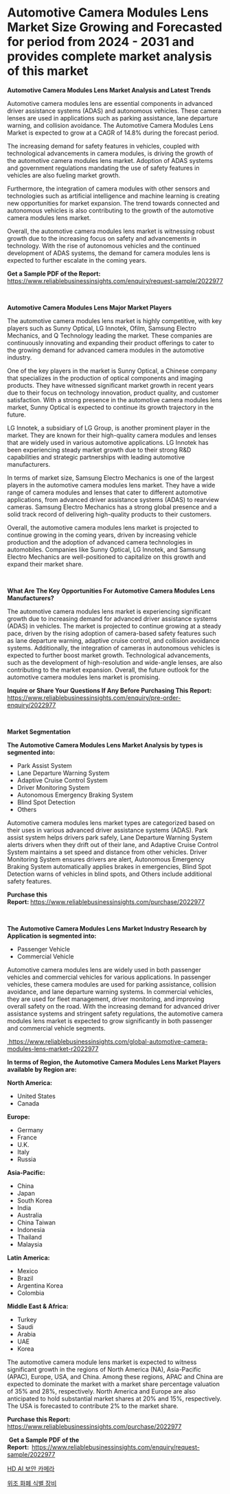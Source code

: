 <p><h1>Automotive Camera Modules Lens Market Size Growing and Forecasted for period from 2024 - 2031 and provides complete market analysis of this market</h1></p><p><strong>Automotive Camera Modules Lens Market Analysis and Latest Trends</strong></p>
<p><p>Automotive camera modules lens are essential components in advanced driver assistance systems (ADAS) and autonomous vehicles. These camera lenses are used in applications such as parking assistance, lane departure warning, and collision avoidance. The Automotive Camera Modules Lens Market is expected to grow at a CAGR of 14.8% during the forecast period.</p><p>The increasing demand for safety features in vehicles, coupled with technological advancements in camera modules, is driving the growth of the automotive camera modules lens market. Adoption of ADAS systems and government regulations mandating the use of safety features in vehicles are also fueling market growth.</p><p>Furthermore, the integration of camera modules with other sensors and technologies such as artificial intelligence and machine learning is creating new opportunities for market expansion. The trend towards connected and autonomous vehicles is also contributing to the growth of the automotive camera modules lens market.</p><p>Overall, the automotive camera modules lens market is witnessing robust growth due to the increasing focus on safety and advancements in technology. With the rise of autonomous vehicles and the continued development of ADAS systems, the demand for camera modules lens is expected to further escalate in the coming years.</p></p>
<p><strong>Get a Sample PDF of the Report:&nbsp;</strong> <a href="https://www.reliablebusinessinsights.com/enquiry/request-sample/2022977">https://www.reliablebusinessinsights.com/enquiry/request-sample/2022977</a></p>
<p>&nbsp;</p>
<p><strong>Automotive Camera Modules Lens Major Market Players</strong></p>
<p><p>The automotive camera modules lens market is highly competitive, with key players such as Sunny Optical, LG Innotek, Ofilm, Samsung Electro Mechanics, and Q Technology leading the market. These companies are continuously innovating and expanding their product offerings to cater to the growing demand for advanced camera modules in the automotive industry.</p><p>One of the key players in the market is Sunny Optical, a Chinese company that specializes in the production of optical components and imaging products. They have witnessed significant market growth in recent years due to their focus on technology innovation, product quality, and customer satisfaction. With a strong presence in the automotive camera modules lens market, Sunny Optical is expected to continue its growth trajectory in the future.</p><p>LG Innotek, a subsidiary of LG Group, is another prominent player in the market. They are known for their high-quality camera modules and lenses that are widely used in various automotive applications. LG Innotek has been experiencing steady market growth due to their strong R&D capabilities and strategic partnerships with leading automotive manufacturers.</p><p>In terms of market size, Samsung Electro Mechanics is one of the largest players in the automotive camera modules lens market. They have a wide range of camera modules and lenses that cater to different automotive applications, from advanced driver assistance systems (ADAS) to rearview cameras. Samsung Electro Mechanics has a strong global presence and a solid track record of delivering high-quality products to their customers.</p><p>Overall, the automotive camera modules lens market is projected to continue growing in the coming years, driven by increasing vehicle production and the adoption of advanced camera technologies in automobiles. Companies like Sunny Optical, LG Innotek, and Samsung Electro Mechanics are well-positioned to capitalize on this growth and expand their market share.</p></p>
<p>&nbsp;</p>
<p><strong>What Are The Key Opportunities For Automotive Camera Modules Lens Manufacturers?</strong></p>
<p><p>The automotive camera modules lens market is experiencing significant growth due to increasing demand for advanced driver assistance systems (ADAS) in vehicles. The market is projected to continue growing at a steady pace, driven by the rising adoption of camera-based safety features such as lane departure warning, adaptive cruise control, and collision avoidance systems. Additionally, the integration of cameras in autonomous vehicles is expected to further boost market growth. Technological advancements, such as the development of high-resolution and wide-angle lenses, are also contributing to the market expansion. Overall, the future outlook for the automotive camera modules lens market is promising.</p></p>
<p><strong>Inquire or Share Your Questions If Any Before Purchasing This Report:</strong> <a href="https://www.reliablebusinessinsights.com/enquiry/pre-order-enquiry/2022977">https://www.reliablebusinessinsights.com/enquiry/pre-order-enquiry/2022977</a></p>
<p>&nbsp;</p>
<p><strong>Market Segmentation</strong></p>
<p><strong>The Automotive Camera Modules Lens Market Analysis by types is segmented into:</strong></p>
<p><ul><li>Park Assist System</li><li>Lane Departure Warning System</li><li>Adaptive Cruise Control System</li><li>Driver Monitoring System</li><li>Autonomous Emergency Braking System</li><li>Blind Spot Detection</li><li>Others</li></ul></p>
<p><p>Automotive camera modules lens market types are categorized based on their uses in various advanced driver assistance systems (ADAS). Park assist system helps drivers park safely, Lane Departure Warning System alerts drivers when they drift out of their lane, and Adaptive Cruise Control System maintains a set speed and distance from other vehicles. Driver Monitoring System ensures drivers are alert, Autonomous Emergency Braking System automatically applies brakes in emergencies, Blind Spot Detection warns of vehicles in blind spots, and Others include additional safety features.</p></p>
<p><strong>Purchase this Report:&nbsp;</strong><a href="https://www.reliablebusinessinsights.com/purchase/2022977">https://www.reliablebusinessinsights.com/purchase/2022977</a></p>
<p>&nbsp;</p>
<p><strong>The Automotive Camera Modules Lens Market Industry Research by Application is segmented into:</strong></p>
<p><ul><li>Passenger Vehicle</li><li>Commercial Vehicle</li></ul></p>
<p><p>Automotive camera modules lens are widely used in both passenger vehicles and commercial vehicles for various applications. In passenger vehicles, these camera modules are used for parking assistance, collision avoidance, and lane departure warning systems. In commercial vehicles, they are used for fleet management, driver monitoring, and improving overall safety on the road. With the increasing demand for advanced driver assistance systems and stringent safety regulations, the automotive camera modules lens market is expected to grow significantly in both passenger and commercial vehicle segments.</p></p>
<p><a href="https://www.reliablebusinessinsights.com/global-automotive-camera-modules-lens-market-r2022977">&nbsp;https://www.reliablebusinessinsights.com/global-automotive-camera-modules-lens-market-r2022977</a></p>
<p><strong>In terms of Region, the Automotive Camera Modules Lens Market Players available by Region are:</strong></p>
<p>
    <p> <strong> North America: </strong>
        <ul>
            <li>United States</li>
            <li>Canada</li>
        </ul>
        </p> 
    <p> <strong> Europe: </strong>
        <ul>
            <li>Germany</li>
            <li>France</li>
            <li>U.K.</li>
            <li>Italy</li>
            <li>Russia</li>
        </ul>
        </p> 
    <p> <strong> Asia-Pacific: </strong>
        <ul>
            <li>China</li>
            <li>Japan</li>
            <li>South Korea</li>
            <li>India</li>
            <li>Australia</li>
            <li>China Taiwan</li>
            <li>Indonesia</li>
            <li>Thailand</li>
            <li>Malaysia</li>
        </ul>
        </p> 
    <p> <strong> Latin America: </strong>
        <ul>
            <li>Mexico</li>
            <li>Brazil</li>
            <li>Argentina Korea</li>
            <li>Colombia</li>
        </ul>
        </p> 
    <p> <strong> Middle East & Africa: </strong>
        <ul>
            <li>Turkey</li>
            <li>Saudi</li>
            <li>Arabia</li>
            <li>UAE</li>
            <li>Korea</li>
        </ul>
    </p>
    </p>
<p><p>The automotive camera module lens market is expected to witness significant growth in the regions of North America (NA), Asia-Pacific (APAC), Europe, USA, and China. Among these regions, APAC and China are expected to dominate the market with a market share percentage valuation of 35% and 28%, respectively. North America and Europe are also anticipated to hold substantial market shares at 20% and 15%, respectively. The USA is forecasted to contribute 2% to the market share.</p></p>
<p><strong>Purchase this Report: </strong><a href="https://www.reliablebusinessinsights.com/purchase/2022977">https://www.reliablebusinessinsights.com/purchase/2022977</a></p>
<p>&nbsp;<strong>Get a Sample PDF of the Report:&nbsp;&nbsp;</strong><a href="https://www.reliablebusinessinsights.com/enquiry/request-sample/2022977">https://www.reliablebusinessinsights.com/enquiry/request-sample/2022977</a></p>
<p><strong></strong></p>
<p><p><a href="https://medium.com/@dudleyferry/2024%EB%85%84%EB%B6%80%ED%84%B0-2031%EB%85%84%EA%B9%8C%EC%A7%80-hd-ai-%EB%B3%B4%EC%95%88-%EC%B9%B4%EB%A9%94%EB%9D%BC-%EC%8B%9C%EC%9E%A5-%EC%84%B1%EC%9E%A5-%EC%A0%84%EB%A7%9D%EC%9D%80-%EC%8B%9C%EC%9E%A5-%EB%8F%99%ED%96%A5-%EB%B6%84%EC%84%9D%EC%97%90-%EB%94%B0%EB%9D%BC-%EC%95%A0%ED%94%8C%EB%A6%AC%EC%BC%80%EC%9D%B4%EC%85%98-%EC%A7%80%EC%97%AD-%EC%A0%84%EB%A7%9D-%EB%B0%8F-%EC%88%98%EC%9D%B5%EB%A5%A0%EC%97%90-cagr%EC%9C%BC%EB%A1%9C-%EC%98%88%EC%B8%A1%EB%90%A9%EB%8B%88%EB%8B%A4-222d481a2a01">HD AI 보안 카메라</a></p><p><a href="https://medium.com/@jamar_anas/%EC%9C%84%EC%A1%B0-%ED%86%B5%ED%99%94-%EC%8B%9D%EB%B3%84-%EC%9E%A5%EB%B9%84-%EC%8B%9C%EC%9E%A5-%EC%A0%84%EB%A7%9D-%EC%99%84%EC%A0%84%ED%95%9C-%EC%82%B0%EC%97%85-%EB%B6%84%EC%84%9D-2024%EB%85%84%EB%B6%80%ED%84%B0-2031%EB%85%84-b8b8c0b20422">위조 화폐 식별 장비</a></p></p>